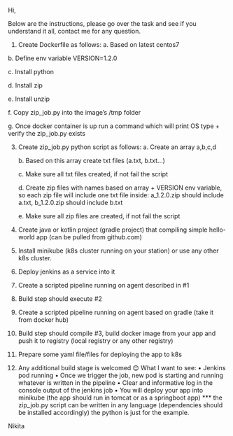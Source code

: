 Hi, 

Below are the instructions, please go over the task and see if you understand it all, contact me for any question.
1.	Create Dockerfile as follows: 
  a.	Based on latest centos7

  b.	Define env variable VERSION=1.2.0 

  c.	Install python 

  d.	Install zip 

  e.	Install unzip 

  f.	Copy zip_job.py into the image’s /tmp folder 

  g.	Once docker container is up run a command which will print OS type + verify the zip_job.py exists 

3.	Create zip_job.py python script as follows: 
    a.	Create an array a,b,c,d
  	
    b.	Based on this array create txt files (a.txt, b.txt...)
  	
    c.	Make sure all txt files created, if not fail the script
  	
    d.	Create zip files with names based on array + VERSION env variable, so each zip file will include one txt file inside:
          a_1.2.0.zip should include a.txt,
          b_1.2.0.zip should include b.txt
  	
    e.	Make sure all zip files are created, if not fail the script 
5.	Create java or kotlin project (gradle project) that compiling simple hello-world app (can be pulled from github.com)
6.	Install minikube (k8s cluster running on your station) or use any other k8s cluster. 
7.	Deploy jenkins as a service into it 
8.	Create a scripted pipeline running on agent described in #1 
9.	Build step should execute #2 
10.	Create a scripted pipeline running on agent based on gradle (take it from docker hub) 
11.	Build step should compile #3, build docker image from your app and push it to registry (local registry or any other registry) 
12.	Prepare some yaml file/files for deploying the app to k8s 
13.	Any additional build stage is welcomed 😊 
What I want to see: 
•	Jenkins pod running 
•	Once we trigger the job, new pod is starting and running whatever is written in the pipeline 
•	Clear and informative log in the console output of the jenkins job 
•	You will deploy your app into minikube (the app should run in tomcat or as a springboot app) 
*** the zip_job.py script can be written in any language (dependencies should be installed accordingly) the python is just for the example. 


Nikita

